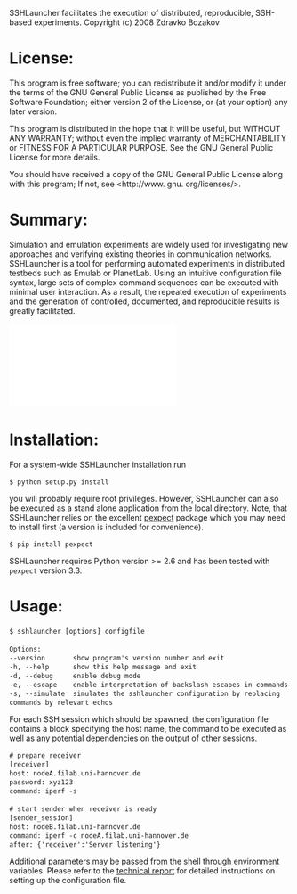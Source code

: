 SSHLauncher facilitates the execution of distributed, reproducible,
SSH-based experiments.
Copyright (c) 2008 Zdravko Bozakov

# License:

This program is free software; you can redistribute it and/or modify it under the terms of the GNU General Public License as published by the Free Software Foundation; either version 2 of the License, or (at your option) any later version.

This program is distributed in the hope that it will be useful, but WITHOUT ANY WARRANTY; without even the implied warranty of MERCHANTABILITY or FITNESS FOR A PARTICULAR PURPOSE. See the GNU General Public License for more details.

You should have received a copy of the GNU General Public License along with this program; If not, see <http://www. gnu. org/licenses/>.

# Summary:

Simulation and emulation experiments are widely used for investigating new approaches and verifying existing theories in communication networks. SSHLauncher is a tool for performing automated experiments in distributed testbeds such as Emulab or PlanetLab. Using an intuitive configuration file syntax, large sets of complex command sequences can be executed with minimal user interaction. As a result, the repeated execution of experiments and the generation of controlled, documented, and reproducible results is greatly facilitated.

![Typical SSHLauncher experimental setup.](./doc/img/setup_light.pdf)

# Installation:

For a system-wide SSHLauncher installation run

    $ python setup.py install

you will probably require root privileges. However, SSHLauncher can also be executed as a stand alone application from the local directory. Note, that SSHLauncher relies on the excellent [pexpect](https://github.com/pexpect/pexpect) package which you may need to install first (a version is included for convenience).

    $ pip install pexpect

SSHLauncher requires Python version >= 2.6 and has been tested with `pexpect` version 3.3.

# Usage:

    $ sshlauncher [options] configfile

    Options:
    --version       show program's version number and exit
    -h, --help      show this help message and exit
    -d, --debug     enable debug mode
    -e, --escape    enable interpretation of backslash escapes in commands
    -s, --simulate  simulates the sshlauncher configuration by replacing
    commands by relevant echos

For each SSH session which should be spawned, the configuration file contains a block specifying the host name, the command to be executed as well as any potential dependencies on the output of other sessions.

    # prepare receiver
    [receiver]
    host: nodeA.filab.uni-hannover.de
    password: xyz123
    command: iperf -s

    # start sender when receiver is ready
    [sender_session]
    host: nodeB.filab.uni-hannover.de
    command: iperf -c nodeA.filab.uni-hannover.de
    after: {'receiver':'Server listening'}

Additional parameters may be passed from the shell through environment variables. Please refer to the [technical report](sshlauncher_tr.pdf) for detailed instructions on setting up the configuration file.

